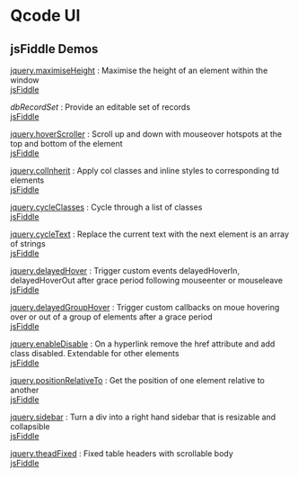 # Qcode UI
## jsFiddle Demos

[jquery.maximiseHeight](https://trac.qcode.co.uk/js/browser/JS/trunk/qcode/jquery.maximiseHeight) :
Maximise the height of an element within the window  
[jsFiddle](http://jsfiddle.net/daniel_qcode/Xedb3)

*dbRecordSet* :
Provide an editable set of records  
[jsFiddle](http://jsfiddle.net/PeterChaplin/yCFQP/)

[jquery.hoverScroller](https://trac.qcode.co.uk/js/browser/JS/trunk/qcode/jquery.hoverScroller.js) :
Scroll up and down with mouseover hotspots at the top and bottom of the element  
[jsFiddle](http://jsfiddle.net/PeterChaplin/vbgFU/)

[jquery.colInherit](https://trac.qcode.co.uk/js/browser/JS/trunk/qcode/jquery.colInherit.js) :
Apply col classes and inline styles to corresponding td elements  
[jsFiddle](http://jsfiddle.net/PeterChaplin/U74LT/)

[jquery.cycleClasses](https://trac.qcode.co.uk/js/browser/JS/trunk/qcode/jquery.cycleClasses.js) :
Cycle through a list of classes  
[jsFiddle](http://jsfiddle.net/PeterChaplin/jQHpJ/)

[jquery.cycleText](https://trac.qcode.co.uk/js/browser/JS/trunk/qcode/jquery.cycleClasses.js) :
Replace the current text with the next element is an array of strings  
[jsFiddle](http://jsfiddle.net/PeterChaplin/6nuMD/)

[jquery.delayedHover](https://trac.qcode.co.uk/js/browser/JS/trunk/qcode/jquery.delayedHover.js) :
Trigger custom events delayedHoverIn, delayedHoverOut after grace period following mouseenter or mouseleave  
[jsFiddle](http://jsfiddle.net/PeterChaplin/6vcPt/)

[jquery.delayedGroupHover](https://trac.qcode.co.uk/js/browser/JS/trunk/qcode/jquery.delayedGroupHover.js) :
Trigger custom callbacks on moue hovering over or out of a group of elements after a grace period  
[jsFiddle](http://jsfiddle.net/PeterChaplin/ze9WH/)

[jquery.enableDisable](https://trac.qcode.co.uk/js/browser/JS/trunk/qcode/jquery.enableDisable.js) :
On a hyperlink remove the href attribute and add class disabled. Extendable for other elements  
[jsFiddle](http://jsfiddle.net/PeterChaplin/tnaZV/)

[jquery.positionRelativeTo](https://trac.qcode.co.uk/js/browser/JS/trunk/qcode/jquery.positionRelativeTo.js) :
Get the position of one element relative to another  
[jsFiddle](http://jsfiddle.net/PeterChaplin/tb7w3/)

[jquery.sidebar](https://trac.qcode.co.uk/js/browser/JS/trunk/qcode/jquery.sidebar.js) :
Turn a div into a right hand sidebar that is resizable and collapsible  
[jsFiddle](http://jsfiddle.net/PeterChaplin/RV7kH/)

[jquery.theadFixed](https://trac.qcode.co.uk/js/browser/JS/trunk/qcode/jquery.theadFixed.js) :
Fixed table headers with scrollable body  
[jsFiddle](http://jsfiddle.net/PeterChaplin/wAfbu/)